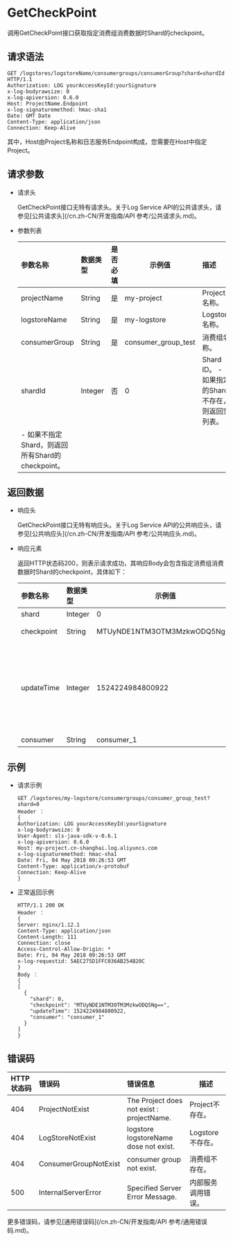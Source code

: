 # GetCheckPoint

调用GetCheckPoint接口获取指定消费组消费数据时Shard的checkpoint。

## 请求语法

```
GET /logstores/logstoreName/consumergroups/consumerGroup?shard=shardId HTTP/1.1
Authorization: LOG yourAccessKeyId:yourSignature 
x-log-bodyrawsize: 0
x-log-apiversion: 0.6.0
Host: ProjectName.Endpoint
x-log-signaturemethod: hmac-sha1
Date: GMT Date
Content-Type: application/json
Connection: Keep-Alive
```

其中，Host由Project名称和日志服务Endpoint构成，您需要在Host中指定Project。

## 请求参数

-   请求头

    GetCheckPoint接口无特有请求头。关于Log Service API的公共请求头，请参见[公共请求头](/cn.zh-CN/开发指南/API 参考/公共请求头.md)。

-   参数列表

    |参数名称|数据类型|是否必填|示例值|描述|
    |:---|:---|:---|---|:-|
    |projectName|String|是|my-project|Project名称。|
    |logstoreName|String|是|my-logstore|Logstore名称。|
    |consumerGroup|String|是|consumer\_group\_test|消费组名称。|
    |shardId|Integer|否|0|Shard ID。    -   如果指定的Shard不存在，则返回空列表。
    -   如果不指定Shard，则返回所有Shard的checkpoint。 |


## 返回数据

-   响应头

    GetCheckPoint接口无特有响应头。关于Log Service API的公共响应头，请参见[公共响应头](/cn.zh-CN/开发指南/API 参考/公共响应头.md)。

-   响应元素

    返回HTTP状态码200，则表示请求成功，其响应Body会包含指定消费组消费数据时Shard的checkpoint，具体如下：

    |参数名称|数据类型|示例值|描述|
    |:---|:---|---|:-|
    |shard|Integer|0|Shard ID。|
    |checkpoint|String|MTUyNDE1NTM3OTM3MzkwODQ5Ng==|checkpoint值。|
    |updateTime|Integer|1524224984800922|checkpoint最后的更新时间。Unix时间戳格式，表示从1970-1-1 00:00:00 UTC计算起的秒数。|
    |consumer|String|consumer\_1|消费者。|


## 示例

-   请求示例

    ```
    GET /logstores/my-logstore/consumergroups/consumer_group_test?shard=0
    Header ：
    {
    Authorization: LOG yourAccessKeyId:yourSignature
    x-log-bodyrawsize: 0
    User-Agent: sls-java-sdk-v-0.6.1
    x-log-apiversion: 0.6.0
    Host: my-project.cn-shanghai.log.aliyuncs.com
    x-log-signaturemethod: hmac-sha1
    Date: Fri, 04 May 2018 09:26:53 GMT
    Content-Type: application/x-protobuf
    Connection: Keep-Alive
    }
    ```

-   正常返回示例

    ```
    HTTP/1.1 200 OK
    Header ：
    {
    Server: nginx/1.12.1
    Content-Type: application/json
    Content-Length: 111
    Connection: close
    Access-Control-Allow-Origin: *
    Date: Fri, 04 May 2018 09:26:53 GMT
    x-log-requestid: 5AEC275D1FFC036AB254B20C
    }
    Body ：
    {
    [
      {
        "shard": 0,
        "checkpoint": "MTUyNDE1NTM3OTM3MzkwODQ5Ng==",
        "updateTime": 1524224984800922,
        "consumer": "consumer_1"
      }
    ]
    }
    ```


## 错误码

|HTTP状态码|错误码|错误信息|描述|
|:------|:--|:---|--|
|404|ProjectNotExist|The Project does not exist : projectName.|Project不存在。|
|404|LogStoreNotExist|logstore logstoreName dose not exist.|Logstore不存在。|
|404|ConsumerGroupNotExist|consumer group not exist.|消费组不存在。|
|500|InternalServerError|Specified Server Error Message.|内部服务调用错误。|

更多错误码，请参见[通用错误码](/cn.zh-CN/开发指南/API 参考/通用错误码.md)。

